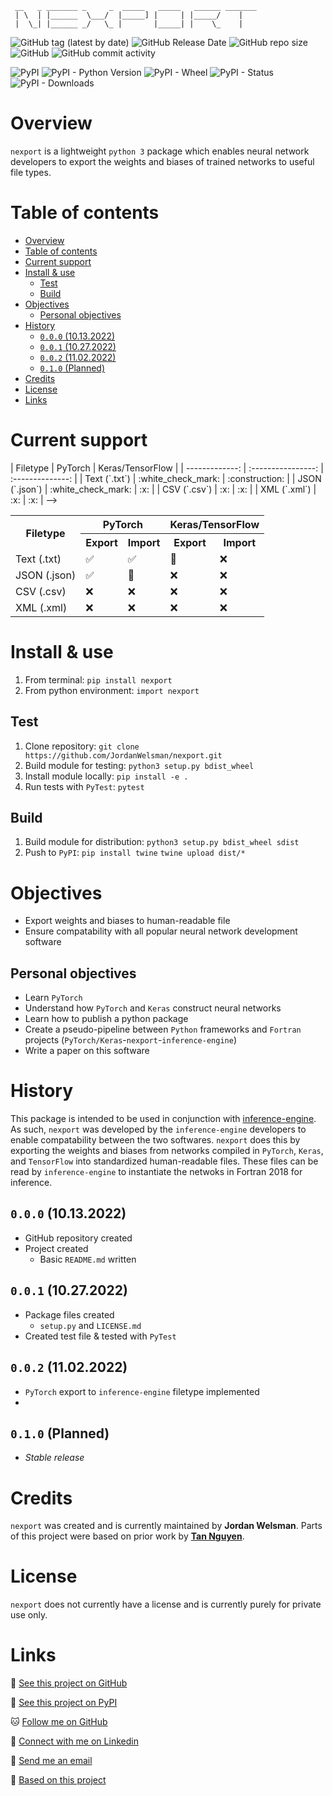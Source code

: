 ```ascii
 __   _ _______ _     _  _____   _____   ______ _______
 | \  | |______  \___/  |_____] |     | |_____/    |   
 |  \_| |______ _/   \_ |       |_____| |    \_    |   
```

![GitHub tag (latest by date)](https://img.shields.io/github/v/tag/JordanWelsman/nexport)
![GitHub Release Date](https://img.shields.io/github/release-date/JordanWelsman/nexport)
![GitHub repo size](https://img.shields.io/github/repo-size/JordanWelsman/nexport)
![GitHub](https://img.shields.io/github/license/JordanWelsman/nexport)
![GitHub commit activity](https://img.shields.io/github/commit-activity/m/JordanWelsman/nexport)

![PyPI](https://img.shields.io/pypi/v/nexport)
![PyPI - Python Version](https://img.shields.io/pypi/pyversions/nexport)
![PyPI - Wheel](https://img.shields.io/pypi/wheel/nexport)
![PyPI - Status](https://img.shields.io/pypi/status/nexport)
![PyPI - Downloads](https://img.shields.io/pypi/dm/nexport)

# Overview

`nexport` is a lightweight `python 3` package which enables neural network developers to export the weights and biases of trained networks to useful file types.

# Table of contents

- [Overview](#overview)
- [Table of contents](#table-of-contents)
- [Current support](#current-support)
- [Install \& use](#install--use)
  - [Test](#test)
  - [Build](#build)
- [Objectives](#objectives)
  - [Personal objectives](#personal-objectives)
- [History](#history)
  - [`0.0.0` (10.13.2022)](#000-10132022)
  - [`0.0.1` (10.27.2022)](#001-10272022)
  - [`0.0.2` (11.02.2022)](#002-11022022)
  - [`0.1.0` (Planned)](#010-planned)
- [Credits](#credits)
- [License](#license)
- [Links](#links)

# Current support
<!-->
| Filetype       | PyTorch            | Keras/TensorFlow |
| -------------: | :----------------: | :--------------: |
| Text (`.txt`)  | :white_check_mark: | :construction:   |
| JSON (`.json`) | :white_check_mark: | :x:              |
| CSV (`.csv`)   | :x:                | :x:              |
| XML (`.xml`)   | :x:                | :x:              |
-->
<!-- Ugly HTML table -->
<table>
  <tr>
    <th rowspan=2>Filetype</th>
    <th colspan=2>PyTorch</th>
    <th colspan=2>Keras/TensorFlow</th>
  </tr>
  <tr>
    <th>Export</th>
    <th>Import</th>
    <th>Export</th>
    <th>Import</th>
  </tr>
  <tr>
    <td>Text (.txt)</td>
    <td>✅</td>
    <td>✅</td>
    <td>🚧</td>
    <td>❌</td>
  </tr>
  <tr>
    <td>JSON (.json)</td>
    <td>✅</td>
    <td>🚧</td>
    <td>❌</td>
    <td>❌</td>
  </tr>
  <tr>
    <td>CSV (.csv)</td>
    <td>❌</td>
    <td>❌</td>
    <td>❌</td>
    <td>❌</td>
  </tr>
  <tr>
    <td>XML (.xml)</td>
    <td>❌</td>
    <td>❌</td>
    <td>❌</td>
    <td>❌</td>
  </tr>
</table>

# Install & use

1. From terminal:
`pip install nexport`
2. From python environment:
`import nexport`

## Test

1. Clone repository:
`git clone https://github.com/JordanWelsman/nexport.git`
2. Build module for testing:
`python3 setup.py bdist_wheel`
3. Install module locally:
`pip install -e .`
4. Run tests with `PyTest`:
`pytest`

## Build

1. Build module for distribution:
`python3 setup.py bdist_wheel sdist`
2. Push to `PyPI`:
`pip install twine`
`twine upload dist/*`

# Objectives

- Export weights and biases to human-readable file
- Ensure compatability with all popular neural network development software

## Personal objectives

- Learn `PyTorch`
- Understand how `PyTorch` and `Keras` construct neural networks
- Learn how to publish a python package
- Create a pseudo-pipeline between `Python` frameworks and `Fortran` projects (`PyTorch/Keras`-`nexport`-`inference-engine`)
- Write a paper on this software

# History

This package is intended to be used in conjunction with [inference-engine](https://github.com/BerkeleyLab/inference-engine). As such, `nexport` was developed by the `inference-engine` developers to enable compatability between the two softwares. `nexport` does this by exporting the weights and biases from networks compiled in `PyTorch`, `Keras`, and `TensorFlow` into standardized human-readable files. These files can be read by `inference-engine` to instantiate the netwoks in Fortran 2018 for inference.

## `0.0.0` (10.13.2022)

- GitHub repository created
- Project created
  - Basic `README.md` written

## `0.0.1` (10.27.2022)

- Package files created
  - `setup.py` and `LICENSE.md`
- Created test file & tested with `PyTest`

## `0.0.2` (11.02.2022)

- `PyTorch` export to `inference-engine` filetype implemented
- 

## `0.1.0` (Planned)

- _Stable release_

# Credits

`nexport` was created and is currently maintained by **Jordan Welsman**.
Parts of this project were based on prior work by **[Tan Nguyen](mailto:TanNguyen@lbl.gov)**.

# License

`nexport` does not currently have a license and is currently purely for private use only.

# Links

:file_folder: [See this project on GitHub](https://github.com/JordanWelsman/nexport/)

:gift: [See this project on PyPI](https://pypi.org/project/nexport/)

:cat: [Follow me on GitHub](https://github.com/JordanWelsman/)

:briefcase: [Connect with me on Linkedin](https://linkedin.com/in/JordanWelsman/)

:email: [Send me an email](mailto:welsman@lbl.gov)

:thought_balloon: [Based on this project](https://github.com/tannguyen153/icar_pt)
